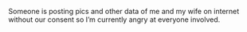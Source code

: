 Someone is posting pics and other data of me and my wife on internet without our consent so I’m currently angry at everyone involved.
